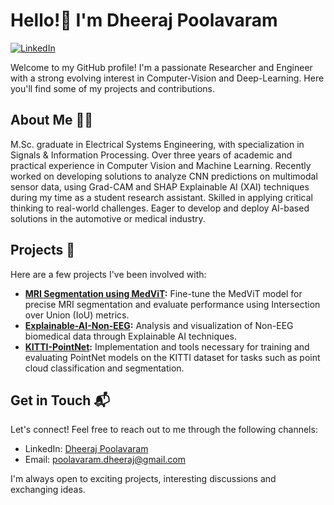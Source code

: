# Hello!👋 I'm Dheeraj Poolavaram

[![LinkedIn](https://img.shields.io/badge/LinkedIn-Connect-blue)](https://www.linkedin.com/in/dheeraj-poolavaram)

Welcome to my GitHub profile! I'm a passionate Researcher and Engineer with a strong evolving interest in Computer-Vision and Deep-Learning. Here you'll find some of my projects and contributions.

## About Me 🧑‍💻

M.Sc. graduate in Electrical Systems Engineering, with specialization in Signals & Information Processing. Over three years of academic and practical experience in Computer Vision and Machine Learning. Recently worked on developing solutions to analyze CNN predictions on multimodal sensor data, using Grad-CAM and SHAP Explainable AI (XAI) techniques during my time as a student research assistant. Skilled in applying critical thinking to real-world challenges. Eager to develop and deploy AI-based solutions in the automotive or medical industry.

## Projects 🚀

Here are a few projects I've been involved with:

- **[MRI Segmentation using MedViT](https://github.com/dheerajpr97/MRI-Seg-MedViT):** Fine-tune the MedViT model for precise MRI segmentation and evaluate performance using Intersection over Union (IoU) metrics.
- **[Explainable-AI-Non-EEG](https://github.com/dheerajpr97/Explainable-AI-Non-EEG):** Analysis and visualization of Non-EEG biomedical data through Explainable AI techniques.
- **[KITTI-PointNet](https://github.com/asnecemnnit/huggingface_competitions_shipdetection):** Implementation and tools necessary for training and evaluating PointNet models on the KITTI dataset for tasks such as point cloud classification and segmentation.


## Get in Touch 📬

Let's connect! Feel free to reach out to me through the following channels:

- LinkedIn: [Dheeraj Poolavaram](https://www.linkedin.com/in/dheeraj-poolavaram)
- Email: poolavaram.dheeraj@gmail.com

I'm always open to exciting projects, interesting discussions and exchanging ideas.
